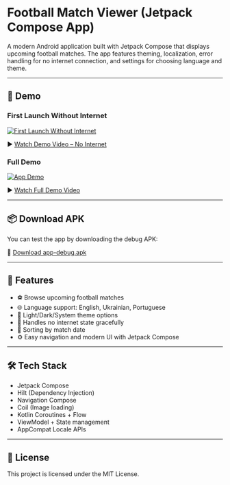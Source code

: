 # Football Match Viewer (Jetpack Compose App)

A modern Android application built with Jetpack Compose that displays upcoming football matches. 
The app features theming, localization, error handling for no internet connection, and settings for choosing language and theme.

---

## 📱 Demo

### First Launch Without Internet
[![First Launch Without Internet](https://github.com/user-attachments/assets/1d6e151c-c1c1-457d-a25d-e9bce37a28d2)](https://github.com/user-attachments/assets/1d6e151c-c1c1-457d-a25d-e9bce37a28d2)

▶️ [Watch Demo Video – No Internet](https://github.com/user-attachments/assets/1d6e151c-c1c1-457d-a25d-e9bce37a28d2)

### Full Demo
[![App Demo](https://github.com/user-attachments/assets/dbf07ea8-4a73-4e64-9d2f-d98e6e63eb96)](https://github.com/user-attachments/assets/dbf07ea8-4a73-4e64-9d2f-d98e6e63eb96)

▶️ [Watch Full Demo Video](https://github.com/user-attachments/assets/dbf07ea8-4a73-4e64-9d2f-d98e6e63eb96)

---

## 📦 Download APK

You can test the app by downloading the debug APK:

🔗 [Download app-debug.apk](https://github.com/petro-ih/FootballMatchViewer/releases/download/demo/app-debug.apk)

---

## 🚀 Features

- ⚽ Browse upcoming football matches
- 🌐 Language support: English, Ukrainian, Portuguese
- 🎨 Light/Dark/System theme options
- 📶 Handles no internet state gracefully
- 🔁 Sorting by match date
- ⚙️ Easy navigation and modern UI with Jetpack Compose

---

## 🛠️ Tech Stack

- Jetpack Compose
- Hilt (Dependency Injection)
- Navigation Compose
- Coil (Image loading)
- Kotlin Coroutines + Flow
- ViewModel + State management
- AppCompat Locale APIs

---

## 📄 License

This project is licensed under the MIT License.
